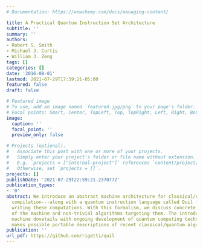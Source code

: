 ```yaml
---
# Documentation: https://wowchemy.com/docs/managing-content/

title: A Practical Quantum Instruction Set Architecture
subtitle: ''
summary: ''
authors:
- Robert S. Smith
- Michael J. Curtis
- William J. Zeng
tags: []
categories: []
date: '2016-08-01'
lastmod: 2021-07-29T17:59:21-05:00
featured: false
draft: false

# Featured image
# To use, add an image named `featured.jpg/png` to your page's folder.
# Focal points: Smart, Center, TopLeft, Top, TopRight, Left, Right, BottomLeft, Bottom, BottomRight.
image:
  caption: ''
  focal_point: ''
  preview_only: false

# Projects (optional).
#   Associate this post with one or more of your projects.
#   Simply enter your project's folder or file name without extension.
#   E.g. `projects = ["internal-project"]` references `content/project/deep-learning/index.md`.
#   Otherwise, set `projects = []`.
projects: []
publishDate: '2021-07-29T22:59:21.237077Z'
publication_types:
- '0'
abstract: We introduce an abstract machine architecture for classical/quantum computations---including
  compilation---along with a quantum instruction language called Quil for explicitly
  writing these computations. With this formalism, we discuss concrete implementations
  of the machine and non-trivial algorithms targeting them. The introduction of this
  machine dovetails with ongoing development of quantum computing technology, and
  makes possible portable descriptions of recent classical/quantum algorithms.
publication: ''
url_pdf: https://github.com/rigetti/quil
---
```

